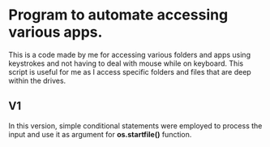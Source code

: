 # Program to automate accessing various apps.
This is a code made by me for accessing various folders and apps using keystrokes and not having to deal with mouse while on keyboard. This script is useful for me as I access specific folders and files that are deep within the drives.

## V1
In this version, simple conditional statements were employed to process the input and use it as argument for **os.startfile()** function. 
